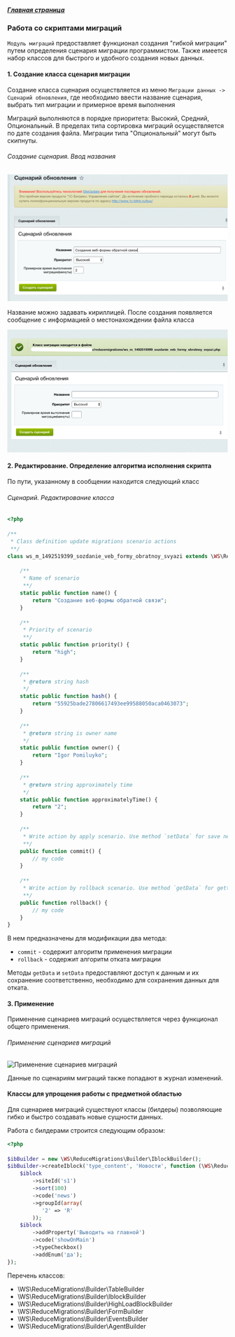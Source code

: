 ##### [Главная страница](../README.md)

### Работа со скриптами миграций

`Модуль миграций` предоставляет
функционал создания "гибкой миграции" путем определения сценария миграции программистом. Также имеется набор классов для быстрого и удобного
создания новых данных.

#### 1. Создание класса сценария миграции

Создание класса сценария осуществляется из меню `Миграции данных -> Сценарий обновления`,
где необходимо ввести название сценария, выбрать тип миграции и примерное время выполнения

Миграций выполняются в порядке приоритета:
Высокий, Средний, Опциональный. В пределах типа сортировка миграций осуществляется по дате создания файла.
Миграции типа "Опциональный" могут быть скипнуты.

###### Создание сценария. Ввод названия

![Создание сценария. Ввод названия](create_scenario.png)

Название можно задавать кириллицей. После создания появляется сообщение с информацией о местонахождении файла класса

![Создание сценария. Ввод названия](update_scenario.jpg)

#### 2. Редактирование. Определение алгоритма исполнения скрипта

По пути, указанному в сообщении находится следующий класс

###### Сценарий. Редактирование класса

```php
<?php

/**
 * Class definition update migrations scenario actions
 **/
class ws_m_1492519399_sozdanie_veb_formy_obratnoy_svyazi extends \WS\ReduceMigrations\Scenario\ScriptScenario {

    /**
     * Name of scenario
     **/
    static public function name() {
        return "Создание веб-формы обратной связи";
    }

    /**
     * Priority of scenario
     **/
    static public function priority() {
        return "high";
    }

    /**
     * @return string hash
     */
    static public function hash() {
        return "55925bade27806617493ee99588050aca0463073";
    }

    /**
     * @return string is owner name
     */
    static public function owner() {
        return "Igor Pomiluyko";
    }

    /**
     * @return string approximately time
     */
    static public function approximatelyTime() {
        return "2";
    }

    /**
     * Write action by apply scenario. Use method `setData` for save need rollback data
     **/
    public function commit() {
        // my code
    }

    /**
     * Write action by rollback scenario. Use method `getData` for getting commit saved data
     **/
    public function rollback() {
        // my code
    }
}
```


В нем предназначены для модификации два метода:
* `commit` - содержит алгоритм применения миграции
* `rollback` - содержит алгоритм отката миграции

Методы `getData` и `setData` предоставляют доступ к данным и их сохранение соответственно, необходимо для сохранения данных для отката.

#### 3. Применение

Применение сценариев миграций осуществляется через функционал общего применения.

###### Применение сценариев миграций

![Применение сценариев миграций](data/main.jpg)

Данные по сценариям миграций также попадают в журнал изменений.

#### Классы для упрощения работы с предметной областью

Для сценариев миграций существуют классы (билдеры) позволяющие гибко и быстро создавать новые сущности данных.

Работа с билдерами строится следующим образом:

```php
<?php

$ibBuilder = new \WS\ReduceMigrations\Builder\IblockBuilder();
$ibBuilder->createIblock('type_content', 'Новости', function (\WS\ReduceMigrations\Builder\Entity\Iblock $iblock) {
    $iblock
        ->siteId('s1')
        ->sort(100)
        ->code('news')
        ->groupId(array(
           '2' => 'R' 
        ));
    $iblock
        ->addProperty('Выводить на главной')
        ->code('showOnMain')
        ->typeCheckbox()
        ->addEnum('да');
});

```

Перечень классов:

* \WS\ReduceMigrations\Builder\TableBuilder
* \WS\ReduceMigrations\Builder\IblockBuilder
* \WS\ReduceMigrations\Builder\HighLoadBlockBuilder
* \WS\ReduceMigrations\Builder\FormBuilder
* \WS\ReduceMigrations\Builder\EventsBuilder
* \WS\ReduceMigrations\Builder\AgentBuilder
